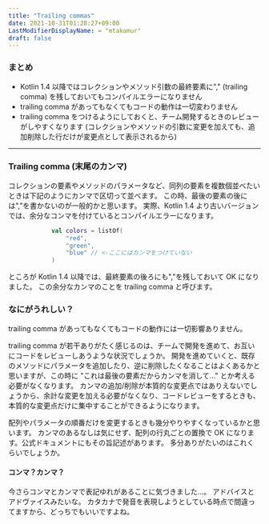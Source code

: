 ```yaml
---
title: "Trailing commas"
date: 2021-10-31T01:28:27+09:00
LastModifierDisplayName: = "mtakamur"
draft: false
---
```


### まとめ

- Kotlin 1.4 以降ではコレクションやメソッド引数の最終要素に"," (trailing comma) を残しておいてもコンパイルエラーになりません
- trailing comma があってもなくてもコードの動作は一切変わりません
- trailing comma をつけるようにしておくと、チーム開発するときのレビューがしやすくなります (コレクションやメソッドの引数に変更を加えても、追加削除した行だけが変更点として表示されるから)

---

### Trailing comma (末尾のカンマ)

コレクションの要素やメソッドのパラメータなど、同列の要素を複数個並べたいときは下記のようにカンマで区切って並べます。
この時、最後の要素の後には","を書かないのが一般的かと思います。
実際、Kotlin 1.4 より古いバージョンでは、余分なコンマを付けているとコンパイルエラーになります。

```kotlin
            val colors = listOf(
                "red",
                "green",
                "blue" // <-ここにはカンマをつけていない
            )
```

ところが Kotlin 1.4 以降では、最終要素の後ろにも","を残しておいて OK になりました。
この余分なカンマのことを trailing comma と呼びます。

### なにがうれしい？

trailing comma があってもなくてもコードの動作には一切影響ありません。

trailing comma が若干ありがたく感じるのは、チームで開発を進めて、お互いにコードをレビューしあうような状況でしょうか。
開発を進めていくと、既存のメソッドにパラメータを追加したり、逆に削除したくなることはよくあるかと思いますが、この時に "これは最後の要素だからカンマを消して…" とか考える必要がなくなります。
カンマの追加/削除が本質的な変更点ではありえないでしょうから、余計な変更を加える必要がなくなり、コードレビューをするときも、本質的な変更点だけに集中することができるようになります。

配列やパラメータの順番だけを変更するときも幾分やりやすくなっているかと思います。 カンマのあるなしは気にせず、配列の行丸ごとの置換で OK になります。公式ドキュメントにもその旨記述があります。 多分ありがたいのはこれくらいでしょうか。

#### コンマ？カンマ？

今さらコンマとカンマで表記ゆれがあることに気づきました…。
アドバイスとアドヴァイスみたいな。
カタカナで発音を表現しようとしている時点で間違ってますから、どっちでもいいですよね。
